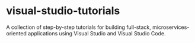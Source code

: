 # visual-studio-tutorials
A collection of step-by-step tutorials for building full-stack, microservices-oriented applications using Visual Studio and Visual Studio Code. 

